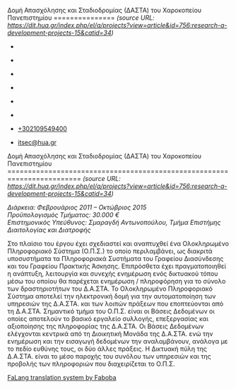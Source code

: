 Δομή Απασχόλησης και Σταδιοδρομίας (ΔΑΣΤΑ) του Χαροκοπείου Πανεπιστημίου
===============    *(source URL: https://dit.hua.gr/index.php/el/a/projects?view=article&id=756:research-a-development-projects-15&catid=34)*

*   [](https://www.facebook.com/ditharokopio)
*   [](https://www.youtube.com/channel/UCEHkYirpXF1nSLxDCrfDZ4A)
*   [](https://www.linkedin.com/company/77699385)
*   [](https://www.instagram.com/dithua)

*   [](https://dit.hua.gr/index.php/el/a/projects)
*   [](https://dit.hua.gr/index.php/en/research/projects)

*   [+302109549400](tel:+302109549400)
*   [itsec@hua.gr](mailto:itsec@hua.gr)

Δομή Απασχόλησης και Σταδιοδρομίας (ΔΑΣΤΑ) του Χαροκοπείου Πανεπιστημίου
========================================================================  *(source URL: https://dit.hua.gr/index.php/el/a/projects?view=article&id=756:research-a-development-projects-15&catid=34)*

_Διάρκεια: Φεβρουάριος 2011 – Οκτώβριος 2015_  
_Προϋπολογισμός Τμήματος: 30.000 €_  
_Επιστημονικός Υπεύθυνος: Σμαραγδή Αντωνοπούλου, Τμήμα Επιστήμης Διαιτολογίας και Διατροφής_

Στο πλαίσιο του έργου έχει σχεδιαστεί και αναπτυχθεί ένα Ολοκληρωμένο Πληροφοριακό Σύστημα (Ο.Π.Σ.) το οποίο περιλαμβάνει, ως διακριτά υποσυστήματα τα Πληροφοριακά Συστήματα του Γραφείου Διασύνδεσης και του Γραφείου Πρακτικής Άσκησης. Επιπρόσθετα έχει πραγματοποιηθεί η ανάπτυξη, λειτουργία και συνεχής ενημέρωση ενός δικτυακού τόπου μέσω του οποίου θα παρέχεται ενημέρωση / πληροφόρηση για το σύνολο των δραστηριοτήτων του Δ.Α.ΣΤΑ. Το Ολοκληρωμένο Πληροφοριακό Σύστημα αποτελεί την ηλεκτρονική δομή για την αυτοματοποίηση των υπηρεσιών της Δ.Α.ΣΤΑ. και των λοιπών πράξεων που εποπτεύονται από τη Δ.Α.ΣΤΑ. Σημαντικό τμήμα του Ο.Π.Σ. είναι οι Βάσεις Δεδομένων οι οποίες αποτελούν το βασικό εργαλείο συλλογής, επεξεργασίας και αξιοποίησης της πληροφορίας της Δ.Α.ΣΤΑ. Οι Βάσεις Δεδομένων ελέγχονται κεντρικά από τη Διοικητική Μονάδα της Δ.Α.ΣΤΑ. ενώ την ενημέρωση και την εισαγωγή δεδομένων την αναλαμβάνουν, ανάλογα με το πεδίο ευθύνης τους, οι δύο άλλες πράξεις. Η Δικτυακή πύλη της Δ.Α.ΣΤΑ. είναι το μέσο παροχής του συνόλου των υπηρεσιών και της προβολής των πληροφοριών που διαχειρίζεται το Ο.Π.Σ.

[FaLang translation system by Faboba](http://www.faboba.com/ "Faboba : Création de composantJoomla")

[](https://dit.hua.gr/index.php/el/a/projects?view=article&id=756:research-a-development-projects-15&catid=34#)
